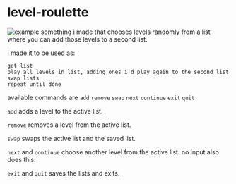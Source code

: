 # level-roulette
![example](https://user-images.githubusercontent.com/91289951/136676573-ec4d9ef1-8538-4fc0-bb6d-f7f68df3816b.png)
something i made that chooses levels randomly from a list where you can add those levels to a second list.

i made it to be used as:
```
get list
play all levels in list, adding ones i'd play again to the second list
swap lists
repeat until done
```

available commands are
`add`
`remove`
`swap`
`next`
`continue`
`exit`
`quit`

`add` adds a level to the active list.

`remove` removes a level from the active list.

`swap` swaps the active list and the saved list.

`next` and
`continue` choose another level from the active list. no input also does this.

`exit` and
`quit` saves the lists and exits.
